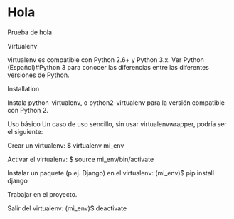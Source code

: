 # Hola
Prueba de hola


Virtualenv

virtualenv es compatible con Python 2.6+ y Python 3.x. Ver Python (Español)#Python 3 para conocer las diferencias entre las diferentes versiones de Python.

Installation

Instala python-virtualenv, o python2-virtualenv para la versión compatible con Python 2.

Uso básico
Un caso de uso sencillo, sin usar virtualenvwrapper, podría ser el siguiente:

Crear un virtualenv:
	$ virtualenv mi_env

Activar el virtualenv:
	$ source mi_env/bin/activate

Instalar un paquete (p.ej. Django) en el virtualenv:
	(mi_env)$ pip install django

Trabajar en el proyecto.

Salir del virtualenv:
	(mi_env)$ deactivate

